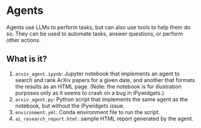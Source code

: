 # Agents

Agents use LLMs to perform tasks, but can also use tools to help them do so.
They can be used to automate tasks, answer questions, or perform other actions.


## What is it?

1. `arxiv_agent.ipynb`: Jupyter notebook that implements an agent to search and
   rank ArXiv papers for a given date, and another that formats the results as an
   HTML page.  (Note: the notebook is for illustration purposes only as it
   seems to crash on a bug in iPywidgets.)
1. `arxiv_agent.py`: Python script that implements the same agent as the
   notebook, but without the iPywidgets issue.
1. `environment.yml`: Conda environment file to run the script.
1. `ai_research_report.html`: sample HTML report generated by the agent.
